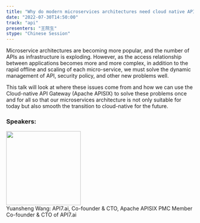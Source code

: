 ```yaml
---
title: "Why do modern microservices architectures need cloud native API gateways"
date: "2022-07-30T14:50:00"
track: "api"
presenters: "王院生"
stype: "Chinese Session"
---
```

Microservice architectures are becoming more popular, and the number of APIs as infrastructure is exploding. However, as the access relationship between applications becomes more and more complex, in addition to the rapid offline and scaling of each micro-service, we must solve the dynamic management of API, security policy, and other new problems well.

This talk will look at where these issues come from and how we can use the Cloud-native API Gateway (Apache APISIX) to solve these problems once and for all so that our microservices architecture is not only suitable for today but also smooth the transition to cloud-native for the future.
 ### Speakers: 
 <img src="images/speaker/1084.png" width="200" /><br>Yuansheng Wang: API7.ai, Co-founder & CTO, Apache APISIX PMC Member
Co-founder & CTO of API7.ai

 
